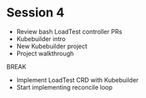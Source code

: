 # Session 4

- Review bash LoadTest controller PRs
- Kubebuilder intro
- New Kubebuilder project
- Project walkthrough

BREAK

- Implement LoadTest CRD with Kubebuilder
- Start implementing reconcile loop
